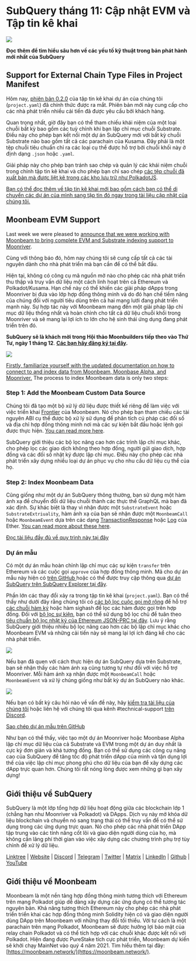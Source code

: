# SubQuery tháng 11: Cập nhật EVM và Tập tin kê khai

![](https://miro.medium.com/max/1400/1*q9GErDrvAyacOPm97krV6Q.png)

**Đọc thêm để tìm hiểu sâu hơn về các yếu tố kỹ thuật trong bản phát hành mới nhất của SubQuery**

## Support for External Chain Type Files in Project Manifest

Hôm nay, [phiên bản 0.2.0](https://doc.subquery.network/create/manifest/) của tập tin kê khai dự án của chúng tôi (`project.yaml`) đã chính thức được ra mắt. Phiên bản mới này cung cấp cho các nhà phát triển nhiều cải tiến đã được yêu cầu bởi khách hàng.

Quan trọng nhất, giờ đây bạn có thể tham chiếu khái niệm của một loại chuỗi bất kỳ bao gồm các tuỳ chỉnh khi bạn lập chỉ mục chuỗi Substrate. Điều này cho phép bạn kết nối một dự án SubQuery mới với bất kỳ chuỗi Substrate nào bao gồm tất cả các parachain của Kusama. Đây phải là một tệp chuỗi tiêu chuẩn chỉ ra các loại cụ thể được hỗ trợ bởi chuỗi khối này ở định dạng `.json` hoặc `.yaml`.

Giải pháp này cho phép bạn tránh sao chép và quản lý các khái niệm chuỗi trong chính tập tin kê khai và cho phép bạn chỉ sao chép [các tệp chuỗi đã xuất bản mà được liệt kê trong các kho lưu trữ như PolkadotJS](https://github.com/polkadot-js/apps/tree/master/packages/apps-config/src/api/spec).

[Bạn có thể đọc thêm về tập tin kê khai mới bao gồm cách bạn có thể di chuyển các dự án của mình sang tập tin đó ngay trong tài liệu cập nhật của chúng tôi.](https://doc.subquery.network/create/manifest/)

## Moonbeam EVM Support

Last week we were pleased to [announce that we were working with Moonbeam to bring complete EVM and Substrate indexing support to Moonriver](../customer_announcements/20211028-moonbeam-evm.md).

Cùng với thông báo đó, hôm nay chúng tôi sẽ cung cấp tất cả các tài nguyên dành cho nhà phát triển mà bạn cần để có thể bắt đầu.

Hiện tại, không có công cụ mã nguồn mở nào cho phép các nhà phát triển thu thập và truy vấn dữ liệu một cách linh hoạt trên cả Ethereum và Polkadot/Kusama. Hạn chế này có thể khiến các giải pháp dApps trong Moonriver bị đưa vào lớp hợp đồng thông minh và do đó hạn chế tiềm năng của chúng đối với người tiêu dùng trên cả hai mạng lưới đang phát triển mạnh này. Sự hợp tác này với Moonbeam mang đến một giải pháp lập chỉ mục dữ liệu thống nhất và hoàn chỉnh cho tất cả dữ liệu chuỗi khối trong Moonriver và sẽ mang lại lợi ích to lớn cho hệ sinh thái ứng dụng đang phát triển trên đó.

**SubQuery sẽ là khách mời trong Hội thảo Moonbuilders tiếp theo vào Thứ Tư, ngày 1 tháng 12**. [**Các bạn hãy đăng ký tại đây**](https://www.crowdcast.io/e/moonbuilders-ws/10)**.**

![](https://miro.medium.com/max/600/1*AET6Ek_PqFDRoc29Jiitnw.gif)

[Firstly, familiarize yourself with the updated documentation on how to connect to and index data from Moonbeam, Moonbase Alpha, and Moonriver.](https://doc.subquery.network/create/substrate-evm/) The process to index Moonbeam data is only two steps:

### Step 1: Add the Moonbeam Custom Data Source

Chúng tôi đã tạo một bộ xử lý dữ liệu được thiết kế riêng để làm việc với việc triển khai [Frontier](https://github.com/paritytech/frontier) của Moonbeam. Nó cho phép bạn tham chiếu các tài nguyên ABI cụ thể được bộ xử lý sử dụng để phân tích cú pháp các đối số và địa chỉ hợp đồng thông minh nơi mà các sự kiện bắt đầu hoặc lệnh gọi được thực hiện. [You can read more here](https://doc.subquery.network/create/substrate-evm/#data-source-spec).

SubQuery giới thiệu các bộ lọc nâng cao hơn các trình lập chỉ mục khác, cho phép lọc các giao dịch không theo hợp đồng, người gửi giao dịch, hợp đồng và các đối số nhật ký được lập chỉ mục. Điều này cho phép các nhà phát triển xây dựng nhiều loại dự án phục vụ cho nhu cầu dữ liệu cụ thể của họ.

### Step 2: Index Moonbeam Data

Cũng giống như một dự án SubQuery thông thường, bạn sử dụng một hàm ánh xạ để chuyển đổi dữ liệu chuỗi thành các thực thể GraphQL mà bạn đã xác định. Sự khác biệt là thay vì nhận được một `SubstrateEvent` hoặc `SubstrateExtriuality`, hàm ánh xạ của bạn sẽ nhận được một `MoonbeamCall` hoặc `MoonbeamEvent` dựa trên các dạng [TransactionResponse](https://docs.ethers.io/v5/api/providers/types/#providers-TransactionResponse) hoặc [Log](https://docs.ethers.io/v5/api/providers/types/#providers-Log) của Ether. [You can read more about these here](https://doc.subquery.network/create/substrate-evm/#frontierevmcall).

[Đọc tài liệu đầy đủ về quy trình này tại đây](https://doc.subquery.network/create/substrate-evm/#frontierevmcall)

### Dự án mẫu

Có một dự án mẫu hoàn chỉnh lập chỉ mục các sự kiện `transfer` trên Ethereum và các cuộc gọi `approve` của hợp đồng thông minh. Mã cho dự án mẫu này hiện có [trên GitHub ](https://github.com/subquery/tutorials-moonriver-evm-starter) hoặc có thể được truy cập thông qua [dự án SubQuery trên SubQuery Explorer tại đây](https://explorer.subquery.network/subquery/subquery/moonriver-evm-starter-project).

Phần lớn các thay đổi xảy ra trong tập tin kê khai (`project.yaml`). Bạn có thể thấy như dưới đây rằng chúng tôi có [ các bộ lọc cuộc gọi mở rộng](https://doc.subquery.network/create/substrate-evm/#call-filters) để hỗ trợ [ các chuỗi hàm ký](https://docs.ethers.io/v5/api/utils/abi/fragments/#FunctionFragment) hoặc hàm sighash để lọc các hàm được gọi trên hợp đồng. Đối với [bộ lọc sự kiện](https://doc.subquery.network/create/substrate-evm/#event-filters), bạn có thể sử dụng bộ lọc chủ đề tuân theo [tiêu chuẩn bộ lọc nhật ký của Ethereum JSON-PRC tại đây](https://docs.ethers.io/v5/concepts/events/). Lưu ý rằng SubQuery giới thiệu nhiều bộ lọc nâng cao hơn các bộ lập chỉ mục khác cho Moonbeam EVM và những cải tiến này sẽ mang lại lợi ích đáng kể cho các nhà phát triển.

![](https://miro.medium.com/max/700/1*4JRHItnILfCie4FT6sYLEA.png)

Nếu bạn đã quen với cách thực hiện dự án SubQuery dựa trên Substrate, bạn sẽ nhận thấy các hàm ánh xạ cũng tương tự như đối với việc hỗ trợ Moonriver. Mỗi hàm ánh xạ nhận được một `MoonbeamCall` hoặc `MoonbeamEvent` và xử lý chúng giống như bất kỳ dự án SubQuery nào khác.

![](https://miro.medium.com/max/700/1*k4_uJYYCsTnPRRJ7avq2WA.png)

Nếu bạn có bất kỳ câu hỏi nào về vấn đề này, hãy [kiểm tra tài liệu của chúng tôi](https://doc.subquery.network/create/substrate-evm) hoặc liên hệ với chúng tôi qua kênh #technical-support [trên Discord](https://discord.com/invite/subquery).

[Sao chép dự án mẫu trên GitHub](https://github.com/subquery/tutorials-moonriver-evm-starter)

Như bạn có thể thấy, việc tạo một dự án Moonriver hoặc Moonbase Alpha lập chỉ mục dữ liệu của cả Substrate và EVM trong một dự án duy nhất là cực kỳ đơn giản và khá tương đồng. Bạn có thể sử dụng các công cụ nâng cao của SubQuery để tăng tốc độ phát triển dApp của mình và tận dụng lợi thế của việc lập chỉ mục phong phú cho dữ liệu của bạn để xây dựng các dApp trực quan hơn. Chúng tôi rất nóng lòng được xem những gì bạn xây dựng!

## Giới thiệu về SubQuery

SubQuery là một lớp tổng hợp dữ liệu hoạt động giữa các blockchain lớp 1 (chẳng hạn như Moonriver và Polkadot) và DApps. Dịch vụ này mở khóa dữ liệu blockchain và chuyển nó sang trạng thái có thể truy vấn để có thể sử dụng trong các ứng dụng trực quan. Nó cho phép các nhà phát triển DApp tập trung vào các tính năng cốt lõi và giao diện người dùng của họ, mà không cần lãng phí thời gian vào việc xây dựng các chương trình phụ trợ tùy chỉnh để xử lý dữ liệu.

​​[Linktree](https://linktr.ee/subquerynetwork) | [Website](https://subquery.network/) | [Discord](https://discord.com/invite/78zg8aBSMG) | [Telegram](https://t.me/subquerynetwork) | [Twitter](https://twitter.com/subquerynetwork) | [Matrix](https://matrix.to/#/#subquery:matrix.org) | [LinkedIn](https://www.linkedin.com/company/subquery) | [Github](https://github.com/subquery/subql) | [YouTube](https://www.youtube.com/channel/UCi1a6NUUjegcLHDFLr7CqLw)

## Giới thiệu về Moonbeam

Moonbeam là một nền tảng hợp đồng thông minh tương thích với Ethereum trên mạng Polkadot giúp dễ dàng xây dựng các ứng dụng có thể tương tác nguyên bản. Khả năng tương thích Ethereum này cho phép các nhà phát triển triển khai các hợp đồng thông minh Solidity hiện có và giao diện người dùng DApp trên Moonbeam với những thay đổi tối thiểu. Với tư cách là một parachain trên mạng Polkadot, Moonbeam sẽ được hưởng lợi bảo mật của relay chain Polkadot và có thể tích hợp với các chuỗi khác được kết nối với Polkadot. Hiện đang được PureStake tích cực phát triển, Moonbeam dự kiến sẽ khởi chạy MainNet vào quý 4 năm 2021. Tìm hiểu thêm tại đây: [https://moonbeam.network/](https://moonbeam.network/).
